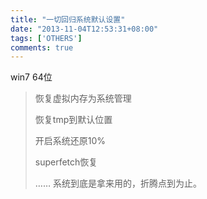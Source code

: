 ```yaml
---
title: "一切回归系统默认设置"
date: "2013-11-04T12:53:31+08:00"
tags: ['OTHERS']
comments: true
---
```



win7 64位
> 恢复虚拟内存为系统管理
> 
> 
> 恢复tmp到默认位置
> 
> 
> 开启系统还原10%
> 
> 
> superfetch恢复
> 
> 
> ……
系统到底是拿来用的，折腾点到为止。

&nbsp;

